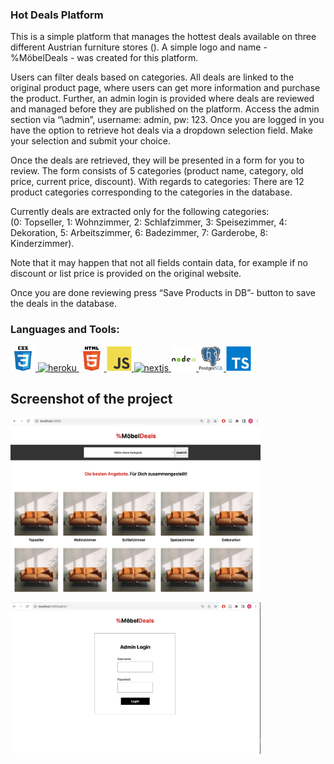 ### Hot Deals Platform

This is a simple platform that manages the hottest deals available on three different Austrian furniture stores (). A simple logo and name - %MöbelDeals - was created for this platform.

Users can filter deals based on categories. All deals are linked to the original product page, where users can get more information and purchase the product. Further, an admin login is provided where deals are reviewed and managed before they are published on the platform. Access the admin section via “\admin”, username: admin, pw: 123. Once you are logged in you have the option to retrieve hot deals via a dropdown selection field. Make your selection and submit your choice.

Once the deals are retrieved, they will be presented in a form for you to review. The form consists of 5 categories (product name, category, old price, current price, discount). With regards to categories: There are 12 product categories corresponding to the categories in the database.

Currently deals are extracted only for the following categories:  
(0: Topseller, 1: Wohnzimmer, 2: Schlafzimmer, 3: Speisezimmer, 4: Dekoration, 5: Arbeitszimmer, 6: Badezimmer, 7: Garderobe, 8: Kinderzimmer).

Note that it may happen that not all fields contain data, for example if no discount or list price is provided on the original website.

Once you are done reviewing press “Save Products in DB”- button to save the deals in the database.

### Languages and Tools:

<p align="left">
 <a href="https://www.w3schools.com/css/" target="_blank" rel="noreferrer">
  <img src="https://raw.githubusercontent.com/devicons/devicon/master/icons/css3/css3-original-wordmark.svg" alt="css3" width="40" height="40"/> </a> <a href="https://heroku.com" target="_blank" rel="noreferrer">
 <img src="https://www.vectorlogo.zone/logos/heroku/heroku-icon.svg" alt="heroku" width="40" height="40"/> </a> <a href="https://www.w3.org/html/" target="_blank" rel="noreferrer"> <img src="https://raw.githubusercontent.com/devicons/devicon/master/icons/html5/html5-original-wordmark.svg" alt="html5" width="40" height="40"/> </a> <a href="https://developer.mozilla.org/en-US/docs/Web/JavaScript" target="_blank" rel="noreferrer"> <img src="https://raw.githubusercontent.com/devicons/devicon/master/icons/javascript/javascript-original.svg" alt="javascript" width="40" height="40"/> </a> <a href="https://nextjs.org/" target="_blank" rel="noreferrer"> <img src="https://cdn.worldvectorlogo.com/logos/nextjs-2.svg" alt="nextjs" width="40" height="40"/> </a> <a href="https://nodejs.org" target="_blank" rel="noreferrer"> <img src="https://raw.githubusercontent.com/devicons/devicon/master/icons/nodejs/nodejs-original-wordmark.svg" alt="nodejs" width="40" height="40"/> </a> <a href="https://www.postgresql.org" target="_blank" rel="noreferrer"> <img src="https://raw.githubusercontent.com/devicons/devicon/master/icons/postgresql/postgresql-original-wordmark.svg" alt="postgresql" width="40" height="40"/> </a> <a href="https://www.typescriptlang.org/" target="_blank" rel="noreferrer"> <img src="https://raw.githubusercontent.com/devicons/devicon/master/icons/typescript/typescript-original.svg" alt="typescript" width="40" height="40"/> </a> </p>

## Screenshot of the project

<p>
  <img src="./public/index.png" width="400" alt="screenshot index page">
</p>
<p>
  <img src="./public/login.png" width="400" alt="screenshot login page">
</p>
